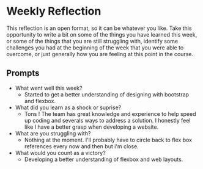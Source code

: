 # Weekly Reflection

This reflection is an open format, so it can be whatever you like. Take this opportunity to write a bit on some of the things you have learned this week, or some of the things that you are still struggling with, identify some challenges you had at the beginning of the week that you were able to overcome, or just generally how you are feeling at this point in the course.

## Prompts

- What went well this week?
  - Started to get a better understanding of designing with bootstrap and flexbox.
- What did you learn as a shock or suprise?
  - Tons ! The team has great knowledge and experience to help speed up coding and severals ways to address a solution. I honestly feel like I have a better grasp when developing a website.
- What are you struggling with?
  - Nothing at the moment. I'll probably have to circle back to flex box references every now and then but i'm close.
- What would you count as a victory?
  - Developing a better understanding of flexbox and web layouts.
